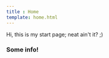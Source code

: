 ```yaml
---
title : Home
template: home.html
---
```

Hi, this is my start page; neat ain't it? ;)

### Some info!
